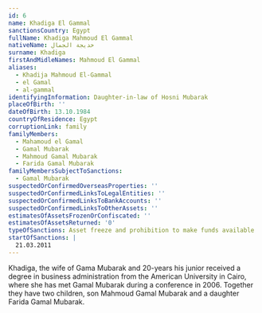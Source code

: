 ```yaml
---
id: 6
name: Khadiga El Gammal
sanctionsCountry: Egypt
fullName: Khadiga Mahmoud El Gammal
nativeName: خديجة الجمال
surname: Khadiga
firstAndMidleNames: Mahmoud El Gammal
aliases:
  - Khadija Mahmoud El-Gammal
  - el Gamal
  - al-gammal
identifyingInformation: Daughter-in-law of Hosni Mubarak
placeOfBirth: ''
dateOfBirth: 13.10.1984
countryOfResidence: Egypt
corruptionLink: family
familyMembers:
  - Mahamoud el Gamal
  - Gamal Mubarak
  - Mahmoud Gamal Mubarak
  - Farida Gamal Mubarak
familyMembersSubjectToSanctions:
  - Gamal Mubarak
suspectedOrConfirmedOverseasProperties: ''
suspectedOrConfirmedLinksToLegalEntities: ''
suspectedOrConfirmedLinksToBankAccounts: ''
suspectedOrConfirmedLinksToOtherAssets: ''
estimatesOfAssetsFrozenOrConfiscated: ''
estimatesOfAssetsReturned: '0'
typeOfSanctions: Asset freeze and prohibition to make funds available
startOfSanctions: |
  21.03.2011
---
```

Khadiga, the wife of Gama Mubarak and 20-years his junior received a degree in 
business administration from the American University in Cairo, where she has met 
Gamal Mubarak during a conference in 2006. Together they have two children, son 
Mahmoud Gamal Mubarak  and a daughter Farida Gamal Mubarak.
